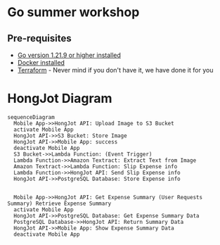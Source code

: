 # Go summer workshop

## Pre-requisites
- [Go version 1.21.9 or higher installed](https://go.dev/dl/)
- [Docker installed](https://docs.docker.com/get-docker/)
- [Terraform](https://learn.hashicorp.com/tutorials/terraform/install-cli) - Never mind if you don't have it, we have done it for you



# HongJot Diagram

```mermaid
sequenceDiagram
  Mobile App->>HongJot API: Upload Image to S3 Bucket
  activate Mobile App
  HongJot API->>S3 Bucket: Store Image
  HongJot API->>Mobile App: success
  deactivate Mobile App
  S3 Bucket->>Lambda Function: (Event Trigger)
  Lambda Function->>Amazon Textract: Extract Text from Image
  Amazon Textract->>Lambda Function: Slip Expense info
  Lambda Function->>HongJot API: Send Slip Expense info
  HongJot API->>PostgreSQL Database: Store Expense info


  Mobile App->>HongJot API: Get Expense Summary (User Requests Summary) Retrieve Expense Summary
  activate Mobile App
  HongJot API->>PostgreSQL Database: Get Expense Summary Data
  PostgreSQL Database->>HongJot API: Return Summary Data
  HongJot API->>Mobile App: Show Expense Summary Data
  deactivate Mobile App
```